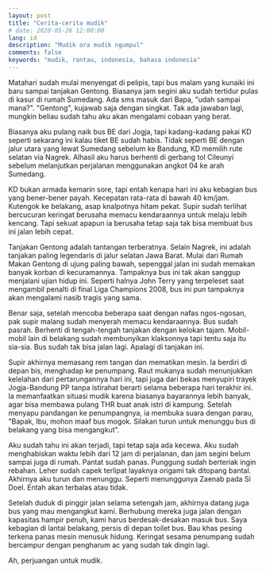 ```yaml
---
layout: post
title: "Cerita-cerita mudik"
# date: 2020-05-26 12:00:00
lang: id
description: "Mudik ora mudik ngumpul"
comments: false
keywords: "mudik, rantau, indonesia, bahasa indonesia"
--- 
```


Matahari sudah mulai menyengat di pelipis, tapi bus malam yang kunaiki ini baru sampai tanjakan Gentong. Biasanya jam segini aku sudah tertidur pulas di kasur di rumah Sumedang. Ada sms masuk dari Bapa, "udah sampai mana?". "Gentong", kujawab saja dengan singkat. Tak ada jawaban lagi, mungkin beliau sudah tahu aku akan mengalami cobaan yang berat.

Biasanya aku pulang naik bus BE dari Jogja, tapi kadang-kadang pakai KD seperti sekarang ini kalau tiket BE sudah habis. Tidak seperti BE dengan jalur utara yang lewat Sumedang sebelum ke Bandung, KD memilih rute selatan via Nagrek. Alhasil aku harus berhenti di gerbang tol Cileunyi sebelum melanjutkan perjalanan menggunakan angkot 04 ke arah Sumedang.

KD bukan armada kemarin sore, tapi entah kenapa hari ini aku kebagian bus yang bener-bener payah. Kecepatan rata-rata di bawah 40 km/jam. Kutengok ke belakang, asap knalpotnya hitam pekat. Supir sudah terlihat bercucuran keringat berusaha memacu kendaraannya untuk melaju lebih kencang. Tapi sekuat apapun ia berusaha tetap saja tak bisa membuat bus ini jalan lebih cepat.

Tanjakan Gentong adalah tantangan terberatnya. Selain Nagrek, ini adalah tanjakan paling legendaris di jalur selatan Jawa Barat. Mulai dari Rumah Makan Gentong di ujung paling bawah, sepenggal jalan ini sudah memakan banyak korban di kecuramannya. Tampaknya bus ini tak akan sanggup menjalani ujian hidup ini. Seperti halnya John Terry yang terpeleset saat mengambil penalti di final Liga Champions 2008, bus ini pun tampaknya akan mengalami nasib tragis yang sama. 

Benar saja, setelah mencoba beberapa saat dengan nafas ngos-ngosan, pak supir malang sudah menyerah memacu kendaraannya. Bus sudah pasrah. Berhenti di tengah-tengah tanjakan dengan kelokan tajam. Mobil-mobil lain di belakang sudah membunyikan klaksonnya tapi tentu saja itu sia-sia. Bus sudah tak bisa jalan lagi. Apalagi di tanjakan ini. 

Supir akhirnya memasang rem tangan dan mematikan mesin. Ia berdiri di depan bis, menghadap ke penumpang. Raut mukanya sudah menunjukkan kelelahan dari pertarungannya hari ini, tapi juga dari bekas menyupiri trayek Jogja-Bandung PP tanpa istirahat berarti selama beberapa hari terakhir ini. Ia memanfaatkan situasi mudik karena biasanya bayarannya lebih banyak, agar bisa membawa pulang THR buat anak istri di kampung. Setelah menyapu pandangan ke penumpangnya, ia membuka suara dengan parau, "Bapak, Ibu, mohon maaf bus mogok. Silakan turun untuk menunggu bus di belakang yang bisa mengangkut".

Aku sudah tahu ini akan terjadi, tapi tetap saja ada kecewa. Aku sudah menghabiskan waktu lebih dari 12 jam di perjalanan, dan jam segini belum sampai juga di rumah. Pantat sudah panas. Punggung sudah berteriak ingin rebahan. Leher sudah capek terlipat layaknya origami tak ditopang bantal. Akhirnya aku turun dan menunggu. Seperti menunggunya Zaenab pada Si Doel. Entah akan terbalas atau tidak.

Setelah duduk di pinggir jalan selama setengah jam, akhirnya datang juga bus yang mau mengangkut kami. Berhubung mereka juga jalan dengan kapasitas hampir penuh, kami harus berdesak-desakan masuk bus. Saya kebagian di lantai belakang, persis di depan toilet bus. Bau khas pesing terkena panas mesin menusuk hidung. Keringat sesama penumpang sudah bercampur dengan pengharum ac yang sudah tak dingin lagi.

Ah, perjuangan untuk mudik.
